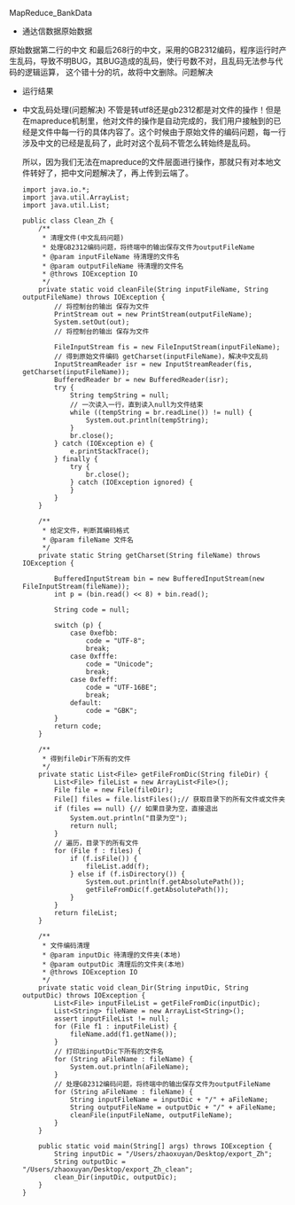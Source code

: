 MapReduce_BankData

- 通达信数据原始数据





原始数据第二行的中文 和最后268行的中文，采用的GB2312编码，程序运行时产生乱码，导致不明BUG，其BUG造成的乱码，使行号数不对，且乱码无法参与代码的逻辑运算， 这个错十分的坑，故将中文删除。问题解决

- 运行结果
  
- 中文乱码处理(问题解决)
  	不管是转utf8还是gb2312都是对文件的操作！但是在mapreduce机制里，他对文件的操作是自动完成的，我们用户接触到的已经是文件中每一行的具体内容了。这个时候由于原始文件的编码问题，每一行涉及中文的已经是乱码了，此时对这个乱码不管怎么转始终是乱码。
  
  所以，因为我们无法在mapreduce的文件层面进行操作，那就只有对本地文件转好了，把中文问题解决了，再上传到云端了。
  
      import java.io.*;
      import java.util.ArrayList;
      import java.util.List;
      
      public class Clean_Zh {
          /**
           * 清理文件(中文乱码问题)
           * 处理GB2312编码问题，将终端中的输出保存文件为outputFileName
           * @param inputFileName 待清理的文件名
           * @param outputFileName 待清理的文件名
           * @throws IOException IO
           */
          private static void cleanFile(String inputFileName, String outputFileName) throws IOException {
              // 将控制台的输出 保存为文件
              PrintStream out = new PrintStream(outputFileName);
              System.setOut(out);
              // 将控制台的输出 保存为文件
      
              FileInputStream fis = new FileInputStream(inputFileName);
              // 得到原始文件编码 getCharset(inputFileName)，解决中文乱码
              InputStreamReader isr = new InputStreamReader(fis, getCharset(inputFileName));
              BufferedReader br = new BufferedReader(isr);
              try {
                  String tempString = null;
                  // 一次读入一行，直到读入null为文件结束
                  while ((tempString = br.readLine()) != null) {
                      System.out.println(tempString);
                  }
                  br.close();
              } catch (IOException e) {
                  e.printStackTrace();
              } finally {
                  try {
                      br.close();
                  } catch (IOException ignored) {
                  }
              }
          }
      
          /**
           * 给定文件，判断其编码格式
           * @param fileName 文件名
           */
          private static String getCharset(String fileName) throws IOException {
      
              BufferedInputStream bin = new BufferedInputStream(new FileInputStream(fileName));
              int p = (bin.read() << 8) + bin.read();
      
              String code = null;
      
              switch (p) {
                  case 0xefbb:
                      code = "UTF-8";
                      break;
                  case 0xfffe:
                      code = "Unicode";
                      break;
                  case 0xfeff:
                      code = "UTF-16BE";
                      break;
                  default:
                      code = "GBK";
              }
              return code;
          }
      
          /**
           * 得到fileDir下所有的文件
           */
          private static List<File> getFileFromDic(String fileDir) {
              List<File> fileList = new ArrayList<File>();
              File file = new File(fileDir);
              File[] files = file.listFiles();// 获取目录下的所有文件或文件夹
              if (files == null) {// 如果目录为空，直接退出
                  System.out.println("目录为空");
                  return null;
              }
              // 遍历，目录下的所有文件
              for (File f : files) {
                  if (f.isFile()) {
                      fileList.add(f);
                  } else if (f.isDirectory()) {
                      System.out.println(f.getAbsolutePath());
                      getFileFromDic(f.getAbsolutePath());
                  }
              }
              return fileList;
          }
      
          /**
           * 文件编码清理
           * @param inputDic 待清理的文件夹(本地)
           * @param outputDic 清理后的文件夹(本地)
           * @throws IOException IO
           */
          private static void clean_Dir(String inputDic, String outputDic) throws IOException {
              List<File> inputFileList = getFileFromDic(inputDic);
              List<String> fileName = new ArrayList<String>();
              assert inputFileList != null;
              for (File f1 : inputFileList) {
                  fileName.add(f1.getName());
              }
              // 打印出inputDic下所有的文件名
              for (String aFileName : fileName) {
                  System.out.println(aFileName);
              }
              // 处理GB2312编码问题，将终端中的输出保存文件为outputFileName
              for (String aFileName : fileName) {
                  String inputFileName = inputDic + "/" + aFileName;
                  String outputFileName = outputDic + "/" + aFileName;
                  cleanFile(inputFileName, outputFileName);
              }
          }
      
          public static void main(String[] args) throws IOException {
              String inputDic = "/Users/zhaoxuyan/Desktop/export_Zh";
              String outputDic = "/Users/zhaoxuyan/Desktop/export_Zh_clean";
              clean_Dir(inputDic, outputDic);
          }
      }
